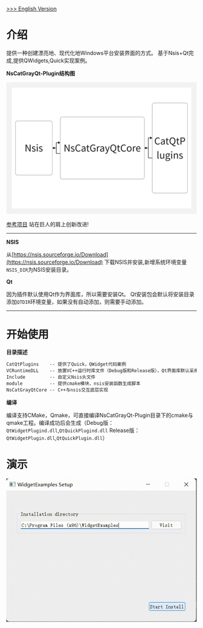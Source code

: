 [>>> English Version](README.md)

# 介绍
提供一种创建漂亮地、现代化地Windows平台安装界面的方式。
基于Nsis+Qt完成,提供QWidgets,Quick实现案例。

**NsCatGrayQt-Plugin结构图**

![NsCatGrayQt-Plugin结构图](./Algorithm/CatSoftwareStarterStructure.png)

[参考项目](https://github.com/winsoft666/NSIS-UI-Plugin)
站在巨人的肩上创新改进!

---

**NSIS**

从[https://nsis.sourceforge.io/Download](https://nsis.sourceforge.io/Download) 下载NSIS并安装,新增系统环境变量`NSIS_DIR`为NSIS安装目录。

**Qt**

因为插件默认使用Qt作为界面库，所以需要安装Qt。
Qt安装包会默认将安装目录添加`QTDIR`环境变量，如果没有自动添加，则需要手动添加。

---

# 开始使用

**目录描述**

```txt
CatQtPlugins    -- 提供了Quick，QWidget代码案例
VCRuntimeDLL    -- 放置VC++运行时库文件（Debug版和Release版），Qt界面库默认采用MD模式编译，运行时需要依赖VC++运行时库
Include         -- 自定义Nsis头文件
module          -- 提供cmake模块，nsis安装函数生成脚本
NsCatGrayQtCore -- C++与nsis交互底层实现
```

**编译**

编译支持CMake，Qmake，可直接编译NsCatGrayQt-Plugin目录下的cmake与qmake工程。编译成功后会生成（Debug版：`QtWidgetPlugind.dll`,`QtQuickPlugind.dll` Release版：`QtWidgetPlugin.dll`,`QtQuickPlugin.dll`）




# 演示

![Algorithm_0](./Algorithm/20220618_111700.gif)